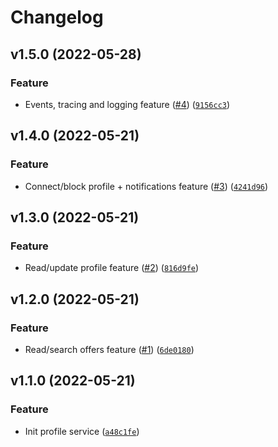 # Changelog

<!--next-version-placeholder-->

## v1.5.0 (2022-05-28)
### Feature
* Events, tracing and logging feature ([#4](https://github.com/draganagrbic998/devops_profile_service/issues/4)) ([`9156cc3`](https://github.com/draganagrbic998/devops_profile_service/commit/9156cc3bc2b60d1f8c4fde2ae016e38189a468d8))

## v1.4.0 (2022-05-21)
### Feature
* Connect/block profile + notifications feature ([#3](https://github.com/draganagrbic998/devops_profile_service3/issues/3)) ([`4241d96`](https://github.com/draganagrbic998/devops_profile_service3/commit/4241d963c90dfb44026c5602103817ef8f044ac9))

## v1.3.0 (2022-05-21)
### Feature
* Read/update profile feature ([#2](https://github.com/draganagrbic998/devops_profile_service3/issues/2)) ([`816d9fe`](https://github.com/draganagrbic998/devops_profile_service3/commit/816d9fea4bbc64a33e7360a98491bc338be3c73b))

## v1.2.0 (2022-05-21)
### Feature
* Read/search offers feature ([#1](https://github.com/draganagrbic998/devops_profile_service3/issues/1)) ([`6de0180`](https://github.com/draganagrbic998/devops_profile_service3/commit/6de01809cfe2f82f9c17a438b34231a69463f612))

## v1.1.0 (2022-05-21)
### Feature
* Init profile service ([`a48c1fe`](https://github.com/draganagrbic998/devops_profile_service3/commit/a48c1fee598127b0b557cbb8bcbe3d08bb0c78d3))
